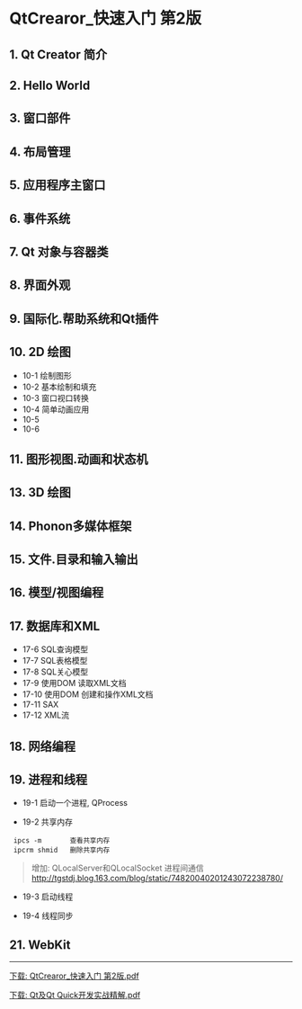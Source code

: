 # QtCrearor_快速入门 第2版

## 1. Qt Creator 简介

## 2. Hello World 

## 3. 窗口部件

## 4. 布局管理

## 5. 应用程序主窗口

## 6. 事件系统

## 7. Qt 对象与容器类

## 8. 界面外观

## 9. 国际化.帮助系统和Qt插件

## 10. 2D 绘图

* 10-1  绘制图形 
* 10-2  基本绘制和填充  
* 10-3  窗口视口转换
* 10-4  简单动画应用
* 10-5  
* 10-6



## 11. 图形视图.动画和状态机

## 13. 3D 绘图

## 14. Phonon多媒体框架

## 15. 文件.目录和输入输出

## 16. 模型/视图编程

## 17. 数据库和XML

* 17-6  SQL查询模型  
* 17-7  SQL表格模型  
* 17-8  SQL关心模型  
* 17-9  使用DOM 读取XML文档  
* 17-10 使用DOM 创建和操作XML文档  
* 17-11 SAX  
* 17-12 XML流  

## 18. 网络编程

## 19. 进程和线程

* 19-1 启动一个进程, QProcess

* 19-2 共享内存 
```
 ipcs -m       查看共享内存
 ipcrm shmid   删除共享内存
```
> 增加: 
> QLocalServer和QLocalSocket 进程间通信  
> http://tgstdj.blog.163.com/blog/static/74820040201243072238780/


* 19-3  启动线程 

* 19-4  线程同步

## 21. WebKit

-------------------------------------------------------

[下载:  QtCrearor_快速入门 第2版.pdf](https://pan.baidu.com/s/1geALBb1)  

[下载:  Qt及Qt Quick开发实战精解.pdf](http://download.csdn.net/detail/jxm_csdn/9599343) 

